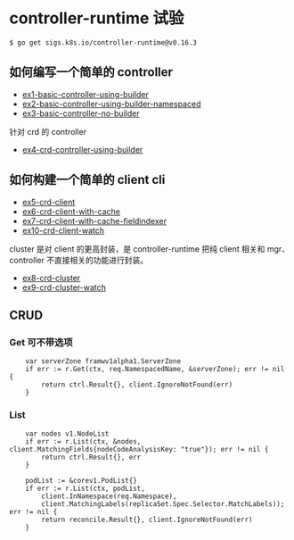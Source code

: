# controller-runtime 试验

```
$ go get sigs.k8s.io/controller-runtime@v0.16.3
```

## 如何编写一个简单的 controller

- [ex1-basic-controller-using-builder](./ex1-basic-controller-using-builder/)
- [ex2-basic-controller-using-builder-namespaced](./ex2-basic-controller-using-builder-namespaced/)
- [ex3-basic-controller-no-builder](./ex3-basic-controller-no-builder/)

针对 crd 的 controller

- [ex4-crd-controller-using-builder](./ex4-crd-controller-using-builder/)

## 如何构建一个简单的 client cli

- [ex5-crd-client](./ex5-crd-client/)
- [ex6-crd-client-with-cache](./ex6-crd-client-with-cache/)
- [ex7-crd-client-with-cache-fieldindexer](./ex7-crd-client-with-cache-fieldindexer/)
- [ex10-crd-client-watch](./ex10-crd-client-watch/)

cluster 是对 client 的更高封装，是 controller-runtime 把纯 client 相关和 mgr、controller 不直接相关的功能进行封装。

- [ex8-crd-cluster](./ex8-crd-cluster/)
- [ex9-crd-cluster-watch](./ex9-crd-cluster-watch/)

## CRUD

### Get 可不带选项

```
	var serverZone framwv1alpha1.ServerZone
	if err := r.Get(ctx, req.NamespacedName, &serverZone); err != nil {
		return ctrl.Result{}, client.IgnoreNotFound(err)
	}
```

### List

```
	var nodes v1.NodeList
	if err := r.List(ctx, &nodes, client.MatchingFields{nodeCodeAnalysisKey: "true"}); err != nil {
		return ctrl.Result{}, err
	}

	podList := &corev1.PodList{}
	if err := r.List(ctx, podList,
		client.InNamespace(req.Namespace),
		client.MatchingLabels(replicaSet.Spec.Selector.MatchLabels)); err != nil {
		return reconcile.Result{}, client.IgnoreNotFound(err)
	}

```
